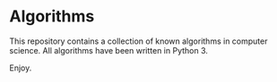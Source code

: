 # Algorithms
This repository contains a collection of known algorithms in computer science. All algorithms have been written in Python 3.

Enjoy.
